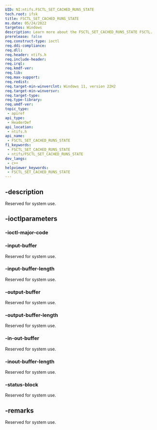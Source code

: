 ```yaml
---
UID: NI:ntifs.FSCTL_SET_CACHED_RUNS_STATE
tech.root: ifsk
title: FSCTL_SET_CACHED_RUNS_STATE
ms.date: 05/24/2022
targetos: Windows
description: Learn more about the FSCTL_SET_CACHED_RUNS_STATE FSCTL.
prerelease: false
req.construct-type: ioctl
req.ddi-compliance: 
req.dll: 
req.header: ntifs.h
req.include-header: 
req.irql: 
req.kmdf-ver: 
req.lib: 
req.max-support: 
req.redist: 
req.target-min-winverclnt: Windows 11, version 22H2
req.target-min-winversvr: 
req.target-type: 
req.type-library: 
req.umdf-ver: 
topic_type:
 - apiref
api_type:
 - HeaderDef
api_location:
 - ntifs.h
api_name:
 - FSCTL_SET_CACHED_RUNS_STATE
f1_keywords:
 - FSCTL_SET_CACHED_RUNS_STATE
 - ntifs/FSCTL_SET_CACHED_RUNS_STATE
dev_langs:
 - c++
helpviewer_keywords:
 - FSCTL_SET_CACHED_RUNS_STATE
---
```


## -description

Reserved for system use.

## -ioctlparameters

### -ioctl-major-code

### -input-buffer

Reserved for system use.

### -input-buffer-length

Reserved for system use.

### -output-buffer

Reserved for system use.

### -output-buffer-length

Reserved for system use.

### -in-out-buffer

Reserved for system use.

### -inout-buffer-length

Reserved for system use.

### -status-block

Reserved for system use.

## -remarks

Reserved for system use.
